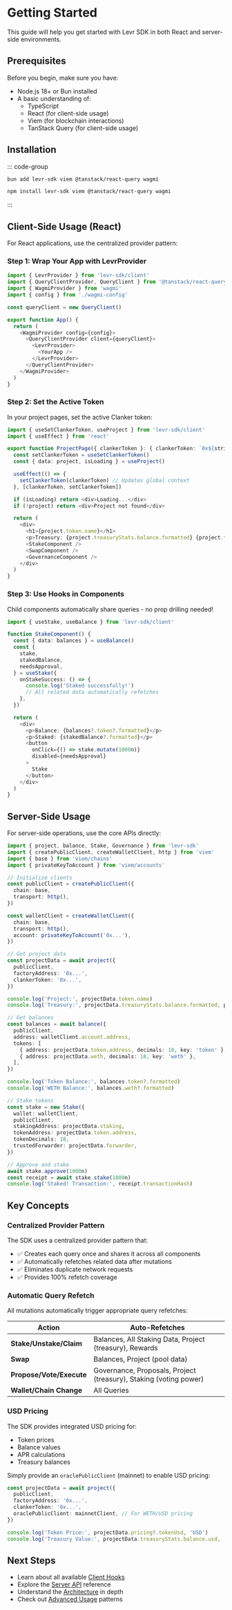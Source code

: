 # Getting Started

This guide will help you get started with Levr SDK in both React and server-side environments.

## Prerequisites

Before you begin, make sure you have:

- Node.js 18+ or Bun installed
- A basic understanding of:
  - TypeScript
  - React (for client-side usage)
  - Viem (for blockchain interactions)
  - TanStack Query (for client-side usage)

## Installation

::: code-group

```bash [bun]
bun add levr-sdk viem @tanstack/react-query wagmi
```

```bash [npm]
npm install levr-sdk viem @tanstack/react-query wagmi
```

:::

## Client-Side Usage (React)

For React applications, use the centralized provider pattern:

### Step 1: Wrap Your App with LevrProvider

```typescript
import { LevrProvider } from 'levr-sdk/client'
import { QueryClientProvider, QueryClient } from '@tanstack/react-query'
import { WagmiProvider } from 'wagmi'
import { config } from './wagmi-config'

const queryClient = new QueryClient()

export function App() {
  return (
    <WagmiProvider config={config}>
      <QueryClientProvider client={queryClient}>
        <LevrProvider>
          <YourApp />
        </LevrProvider>
      </QueryClientProvider>
    </WagmiProvider>
  )
}
```

### Step 2: Set the Active Token

In your project pages, set the active Clanker token:

```typescript
import { useSetClankerToken, useProject } from 'levr-sdk/client'
import { useEffect } from 'react'

export function ProjectPage({ clankerToken }: { clankerToken: `0x${string}` }) {
  const setClankerToken = useSetClankerToken()
  const { data: project, isLoading } = useProject()

  useEffect(() => {
    setClankerToken(clankerToken) // Updates global context
  }, [clankerToken, setClankerToken])

  if (isLoading) return <div>Loading...</div>
  if (!project) return <div>Project not found</div>

  return (
    <div>
      <h1>{project.token.name}</h1>
      <p>Treasury: {project.treasuryStats.balance.formatted} {project.token.symbol}</p>
      <StakeComponent />
      <SwapComponent />
      <GovernanceComponent />
    </div>
  )
}
```

### Step 3: Use Hooks in Components

Child components automatically share queries - no prop drilling needed!

```typescript
import { useStake, useBalance } from 'levr-sdk/client'

function StakeComponent() {
  const { data: balances } = useBalance()
  const {
    stake,
    stakedBalance,
    needsApproval,
  } = useStake({
    onStakeSuccess: () => {
      console.log('Staked successfully!')
      // All related data automatically refetches
    },
  })

  return (
    <div>
      <p>Balance: {balances?.token?.formatted}</p>
      <p>Staked: {stakedBalance?.formatted}</p>
      <button
        onClick={() => stake.mutate(1000n)}
        disabled={needsApproval}
      >
        Stake
      </button>
    </div>
  )
}
```

## Server-Side Usage

For server-side operations, use the core APIs directly:

```typescript
import { project, balance, Stake, Governance } from 'levr-sdk'
import { createPublicClient, createWalletClient, http } from 'viem'
import { base } from 'viem/chains'
import { privateKeyToAccount } from 'viem/accounts'

// Initialize clients
const publicClient = createPublicClient({
  chain: base,
  transport: http(),
})

const walletClient = createWalletClient({
  chain: base,
  transport: http(),
  account: privateKeyToAccount('0x...'),
})

// Get project data
const projectData = await project({
  publicClient,
  factoryAddress: '0x...',
  clankerToken: '0x...',
})

console.log('Project:', projectData.token.name)
console.log('Treasury:', projectData.treasuryStats.balance.formatted, projectData.token.symbol)

// Get balances
const balances = await balance({
  publicClient,
  address: walletClient.account.address,
  tokens: [
    { address: projectData.token.address, decimals: 18, key: 'token' },
    { address: projectData.weth, decimals: 18, key: 'weth' },
  ],
})

console.log('Token Balance:', balances.token?.formatted)
console.log('WETH Balance:', balances.weth?.formatted)

// Stake tokens
const stake = new Stake({
  wallet: walletClient,
  publicClient,
  stakingAddress: projectData.staking,
  tokenAddress: projectData.token.address,
  tokenDecimals: 18,
  trustedForwarder: projectData.forwarder,
})

// Approve and stake
await stake.approve(1000n)
const receipt = await stake.stake(1000n)
console.log('Staked! Transaction:', receipt.transactionHash)
```

## Key Concepts

### Centralized Provider Pattern

The SDK uses a centralized provider pattern that:

- ✅ Creates each query once and shares it across all components
- ✅ Automatically refetches related data after mutations
- ✅ Eliminates duplicate network requests
- ✅ Provides 100% refetch coverage

### Automatic Query Refetch

All mutations automatically trigger appropriate query refetches:

| Action                   | Auto-Refetches                                                    |
| ------------------------ | ----------------------------------------------------------------- |
| **Stake/Unstake/Claim**  | Balances, All Staking Data, Project (treasury), Rewards           |
| **Swap**                 | Balances, Project (pool data)                                     |
| **Propose/Vote/Execute** | Governance, Proposals, Project (treasury), Staking (voting power) |
| **Wallet/Chain Change**  | All Queries                                                       |

### USD Pricing

The SDK provides integrated USD pricing for:

- Token prices
- Balance values
- APR calculations
- Treasury balances

Simply provide an `oraclePublicClient` (mainnet) to enable USD pricing:

```typescript
const projectData = await project({
  publicClient,
  factoryAddress: '0x...',
  clankerToken: '0x...',
  oraclePublicClient: mainnetClient, // For WETH/USD pricing
})

console.log('Token Price:', projectData.pricing?.tokenUsd, 'USD')
console.log('Treasury Value:', projectData.treasuryStats.balance.usd, 'USD')
```

## Next Steps

- Learn about all available [Client Hooks](./client-hooks.md)
- Explore the [Server API](./server-api.md) reference
- Understand the [Architecture](./architecture.md) in depth
- Check out [Advanced Usage](./advanced-usage.md) patterns

